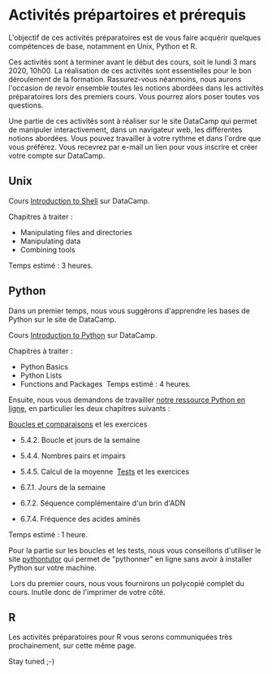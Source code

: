 # Activités prépartoires et prérequis

L'objectif de ces activités préparatoires est de vous faire acquérir quelques compétences de base, notamment en Unix, Python et R. 

Ces activités sont à terminer avant le début des cours, soit le lundi 3 mars 2020, 10h00. La réalisation de ces activités sont essentielles pour le bon déroulement de la formation. Rassurez-vous néanmoins, nous aurons l'occasion de revoir ensemble toutes les notions abordées dans les activités préparatoires lors des premiers cours. Vous pourrez alors poser toutes vos questions.

Une partie de ces activités sont à réaliser sur le site DataCamp qui permet de manipuler interactivement, dans un navigateur web, les différentes notions abordées. Vous pouvez travailler à votre rythme et dans l'ordre que vous préférez. Vous recevrez par e-mail un lien pour vous inscrire et créer votre compte sur DataCamp.


## Unix

Cours [Introduction to Shell](https://www.datacamp.com/courses/introduction-to-shell-for-data-science) sur DataCamp.

Chapitres à traiter :

- Manipulating files and directories
- Manipulating data 
- Combining tools

Temps estimé : 3 heures.


## Python

Dans un premier temps, nous vous suggérons d'apprendre les bases de Python sur le site de DataCamp.

Cours [Introduction to Python](https://www.datacamp.com/courses/intro-to-python-for-data-science) sur DataCamp.

Chapitres à traiter :
​
* Python Basics
* Python Lists
* Functions and Packages
​
Temps estimé : 4 heures.

Ensuite, nous vous demandons de travailler [notre ressource Python en ligne](https://python.sdv.univ-paris-diderot.fr/), en particulier les deux chapitres suivants :

[Boucles et comparaisons](https://python.sdv.univ-paris-diderot.fr/05_boucles_comparaisons/) et les exercices

* 5.4.2. Boucle et jours de la semaine
* 5.4.4. Nombres pairs et impairs
* 5.4.5. Calcul de la moyenne
​
[Tests](https://python.sdv.univ-paris-diderot.fr/06_tests/) et les exercices

* 6.7.1. Jours de la semaine
* 6.7.2. Séquence complémentaire d'un brin d'ADN
* 6.7.4. Fréquence des acides aminés


Temps estimé : 1 heure.
​

Pour la partie sur les boucles et les tests, nous vous conseillons d'utiliser le site [pythontutor](http://pythontutor.com/) qui permet de "pythonner" en ligne sans avoir à installer Python sur votre machine.

​
Lors du premier cours, nous vous fournirons un polycopié complet du cours. Inutile donc de l'imprimer de votre côté.
​

## R

Les activités préparatoires pour R vous serons communiquées très prochainement, sur cette même page.

Stay tuned  ;-) 
